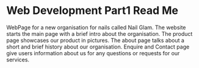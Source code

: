 # Web Development Part1 Read Me

WebPage for a new organisation for nails called Nail Glam.
The website starts the main page with a brief intro about the organisation.
The product page showcases our product in pictures.
The about page talks about a short and brief history about our organisation.
Enquire and Contact page give users information about us for any questions or requests for our services.
